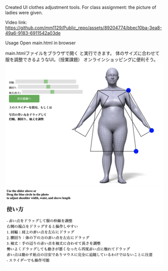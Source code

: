 Created UI clothes adjustment tools.
For class assignment: the picture of ladies were given.

Video link:
https://github.com/mm1129/Public_repo/assets/89204774/bbec10ba-3ea8-49a6-9183-6911542a03de

Usage
Open main.html in browser

main.htmlファイルをブラウザで開く
と実行できます。
体のサイズに合わせて服を調整できるようなUI。（授業課題）
オンラインショッピングに便利そう。
![picture 0](images/2ddb61ff695d0887cd2999f010fb40de07ea6e961b93275bbfbf2db6fa37890a.png)  
![picture 1](images/628fb8ea9fe000a453c6f19e6933a60dacab7b7bc3ede64bdc5b266569ad5c1e.png)  
